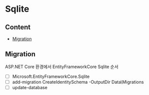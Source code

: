 # Sqlite

## Content
- [Migration](#migration)

## Migration
ASP.NET Core 환경에서 EntityFrameworkCore Sqlite 순서
- [ ] Microsoft.EntityFrameworkCore.Sqlite
- [ ] add-migration CreateIdentitySchema -OutputDir Data\Migrations
- [ ] update-database
